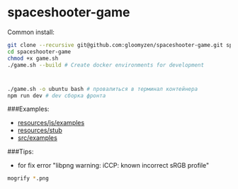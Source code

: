 # spaceshooter-game

Common install:
```bash
git clone --recursive git@github.com:gloomyzen/spaceshooter-game.git spaceshooter-game 
cd spaceshooter-game
chmod +x game.sh
./game.sh --build # Create docker environments for development
```

#
```bash
./game.sh -o ubuntu bash # провалиться в терминал контейнера
npm run dev # dev сборка фронта
```

###Examples:
- [resources/js/examples](https://github.com/gloomyzen/spaceshooter-game/tree/master/resources/js/examples)
- [resources/stub](https://github.com/gloomyzen/spaceshooter-game/tree/master/resources/stub)
- [src/examples](https://github.com/gloomyzen/spaceshooter-game/tree/master/src/examples)

###Tips:
- for fix error "libpng warning: iCCP: known incorrect sRGB profile"
```bash
mogrify *.png
```
